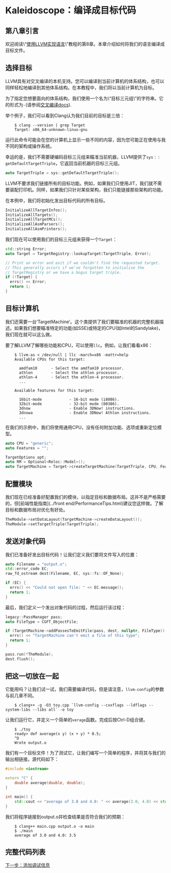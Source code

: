 # Kaleidoscope：编译成目标代码

## 第八章引言

欢迎阅读\“[使用LLVM实现语言](index.html)\”教程的第8章。本章介绍如何将我们的语言编译成目标文件。

## 选择目标

LLVM具有对交叉编译的本机支持。您可以编译到当前计算机的体系结构，也可以同样轻松地编译到其他体系结构。在本教程中，我们将以当前计算机为目标。

为了指定您想要面向的体系结构，我们使用一个名为\“目标三元组\”的字符串。它的形式为`-`(请参阅[交叉编译docs](https://clang.llvm.org/docs/CrossCompilation.html#target-triple)).

举个例子，我们可以看到Clang认为我们目前的目标是三倍：
```
    $ clang --version | grep Target
    Target: x86_64-unknown-linux-gnu
```

运行此命令可能会在您的计算机上显示一些不同的内容，因为您可能正在使用与我不同的架构或操作系统。

幸运的是，我们不需要硬编码目标三元组来瞄准当前机器，LLVM提供了`sys：：getDefaultTargetTriple`，它返回当前机器的目标三元组。

```c++
auto TargetTriple = sys::getDefaultTargetTriple();
```

LLVM不要求我们链接所有的目标功能。例如，如果我们只使用JIT，我们就不需要装配打印机。同样，如果我们只针对某些架构，我们只能链接那些架构的功能。

在本例中，我们将初始化发出目标代码的所有目标。

```c++
InitializeAllTargetInfos();
InitializeAllTargets();
InitializeAllTargetMCs();
InitializeAllAsmParsers();
InitializeAllAsmPrinters();
```

我们现在可以使用我们的目标三元组来获得一个`Target`：

```c++
std::string Error;
auto Target = TargetRegistry::lookupTarget(TargetTriple, Error);

// Print an error and exit if we couldn't find the requested target.
// This generally occurs if we've forgotten to initialise the
// TargetRegistry or we have a bogus target triple.
if (!Target) {
  errs() << Error;
  return 1;
}
```

## 目标计算机

我们还需要一台‘TargetMachine’。这个类提供了我们要瞄准的机器的完整机器描述。如果我们想要瞄准特定的功能(如SSE)或特定的CPU(如Intel的Sandylake)，我们现在就可以这么做。

要了解LLVM了解哪些功能和CPU，可以使用`llc`。例如，让我们看看x86：
```
    $ llvm-as < /dev/null | llc -march=x86 -mattr=help
    Available CPUs for this target:

      amdfam10      - Select the amdfam10 processor.
      athlon        - Select the athlon processor.
      athlon-4      - Select the athlon-4 processor.
      ...

    Available features for this target:

      16bit-mode            - 16-bit mode (i8086).
      32bit-mode            - 32-bit mode (80386).
      3dnow                 - Enable 3DNow! instructions.
      3dnowa                - Enable 3DNow! Athlon instructions.
      ...
```

在我们的示例中，我们将使用通用CPU，没有任何附加功能、选项或重新定位模型。

```c++
auto CPU = "generic";
auto Features = "";

TargetOptions opt;
auto RM = Optional<Reloc::Model>();
auto TargetMachine = Target->createTargetMachine(TargetTriple, CPU, Features, opt, RM);
```

## 配置模块

我们现在已经准备好配置我们的模块，以指定目标和数据布局。这并不是严格需要的，但[前端性能指南](../front end/PerformanceTips.html)建议您这样做。了解目标和数据布局对优化有好处。

```c++
TheModule->setDataLayout(TargetMachine->createDataLayout());
TheModule->setTargetTriple(TargetTriple);   
```

## 发送对象代码

我们已准备好发出目标代码！让我们定义我们要将文件写入的位置：

```c++
auto Filename = "output.o";
std::error_code EC;
raw_fd_ostream dest(Filename, EC, sys::fs::OF_None);

if (EC) {
  errs() << "Could not open file: " << EC.message();
  return 1;
}
```

最后，我们定义一个发出对象代码的过程，然后运行该过程：

```c++
legacy::PassManager pass;
auto FileType = CGFT_ObjectFile;

if (TargetMachine->addPassesToEmitFile(pass, dest, nullptr, FileType)) {
  errs() << "TargetMachine can't emit a file of this type";
  return 1;
}

pass.run(*TheModule);
dest.flush();
```

## 把这一切放在一起

它能用吗？让我们试一试，我们需要编译代码，但是请注意，`llvm-config`的参数与前几章不同。
```
    $ clang++ -g -O3 toy.cpp `llvm-config --cxxflags --ldflags --system-libs --libs all` -o toy
```

让我们运行它，并定义一个简单的`verage`函数。完成后按Ctrl-D组合键。
```
    $ ./toy
    ready> def average(x y) (x + y) * 0.5;
    ^D
    Wrote output.o
```

我们有一个目标文件！为了测试它，让我们编写一个简单的程序，并将其与我们的输出相链接。源代码如下：

```c++
#include <iostream>

extern "C" {
    double average(double, double);
}

int main() {
    std::cout << "average of 3.0 and 4.0: " << average(3.0, 4.0) << std::endl;
}
```

我们将程序链接到output.o并检查结果是否符合我们的预期：
```
    $ clang++ main.cpp output.o -o main
    $ ./main
    average of 3.0 and 4.0: 3.5
```

## 完整代码列表

[下一步：添加调试信息](LangImpl09.html)
